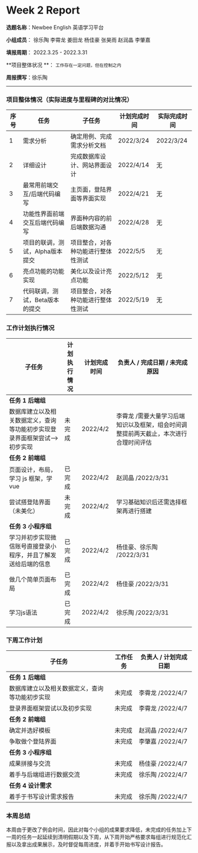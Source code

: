 # Week 2 Report

**选题名称**：Newbee English 英语学习平台

**小组成员**： 徐乐陶 李霄龙 姜田龙 杨佳豪 张昊雨 赵润晶 李肇嘉

**填报周期**： 2022.3.25 - 2022.3.31

**项目整体状况  **： `工作存在一定问题，但在控制之内`

**周报撰写**：徐乐陶

------





### 项目整体情况（实际进度与里程碑的对比情况）

| 序号 | 任务                            | 子任务                             | 计划完成时间 | 实际完成时间 |
| ---- | ------------------------------- | ---------------------------------- | ------------ | ------------ |
| 1    | 需求分析                        | 确定用例、完成需求分析文档         | 2022/3/24    | 2022/3/24    |
| 2    | 详细设计                        | 完成数据库设计、网站界面设计       | 2022/4/14    | 无           |
| 3    | 最常用前端交互/后端代码编写     | 主页面，登陆界面等界面实现         | 2022/4/21    | 无           |
| 4    | 功能性界面前端交互后端代码编写  | 界面种内容的前后端数据沟通         | 2022/4/28    | 无           |
| 5    | 项目的联调，测试，Alpha版本提交 | 项目整合，对各种功能进行整体性测试 | 2022/5/5     | 无           |
| 6    | 亮点功能的功能实现              | 美化以及设计亮点功能               | 2022/5/12    | 无           |
| 7    | 代码联调，测试，Beta版本的提交  | 项目整合，对各种功能进行整体性测试 | 2022/5/19    | 无           |





###  工作计划执行情况

| **子任务**                                                   | **计划执行情况** | **计划完成时间** | **负责人 / 完成日期 / 未完成原因**                           |
| ------------------------------------------------------------ | ---------------- | ---------------- | ------------------------------------------------------------ |
| **任务 1 后端组**                                            |                  |                  |                                                              |
| 数据库建立以及相关数据定义，查询等功能初步实现登录界面框架尝试——>初步实现 | 未完成           | 2022/4/2         | 李霄龙 /需要大量学习后端知识以及框架，组会时间调整提前两天截止，本次进行合理时间评估 |
| **任务 2 前端组**                                            |                  |                  |                                                              |
| 页面设计，布局，学习 js 框架，学 vue                         | 已完成           | 2022/4/2         | 赵润晶 /2022/3/31                                            |
| 尝试搭登陆界面（未美化）                                     | 未完成           | 2022/4/2         | 学习基础知识后还需选择框架再进行搭建                         |
| **任务 3 小程序组**                                          |                  |                  |                                                              |
| 学习并初步实现微信账号直接登录小程序，并且了解发送给后端的信息 | 已完成           | 2022/4/2         | 杨佳豪、徐乐陶 /2022/3/31                                    |
| 做几个简单页面布局                                           | 已完成           | 2022/4/2         | 杨佳豪 /2022/3/31                                            |
| 学习js语法                                                   | 已完成           | 2022/4/2         | 徐乐陶 /2022/3/31                                            |





### 下周工作计划

| **子任务**                                     | **工作任务** | **负责人 / 计划完成日期** |
| ---------------------------------------------- | ------------ | ------------------------- |
| **任务 1 后端组**                              |              |                           |
| 数据库建立以及相关数据定义，查询等功能初步实现 | 未完成       | 李霄龙 /2022/4/7          |
| 登录界面框架尝试以及初步实现                   | 未完成       | 李霄龙 /2022/4/7          |
| **任务 2 前端组**                              |              |                           |
| 确定并选好模板                                 | 未完成       | 赵润晶 /2022/4/7          |
| 争取做个登陆界面                               | 未完成       | 李肇嘉 /2022/4/7          |
| **任务 3 小程序组**                            |              |                           |
| 成果拼接与交流                                 | 未完成       | 杨佳豪 /2022/4/7          |
| 着手与后端组进行数据交流                       | 未完成       | 徐乐陶 /2022/4/7          |
| **任务 4 设计需求**                            |              |                           |
| 着手于书写设计需求报告                         | 未完成       | 徐乐陶 /2022/4/7          |





### 本周总结

本周由于更改了例会时间，因此对每个小组的成果要求降低，未完成的任务加上下一周的任务一起延续到清明假期以及下周，从下周开始严格要求每组进行规范化汇报以及拿出成果展示，及时督促每周进度，并着手开始书写设计报告。



